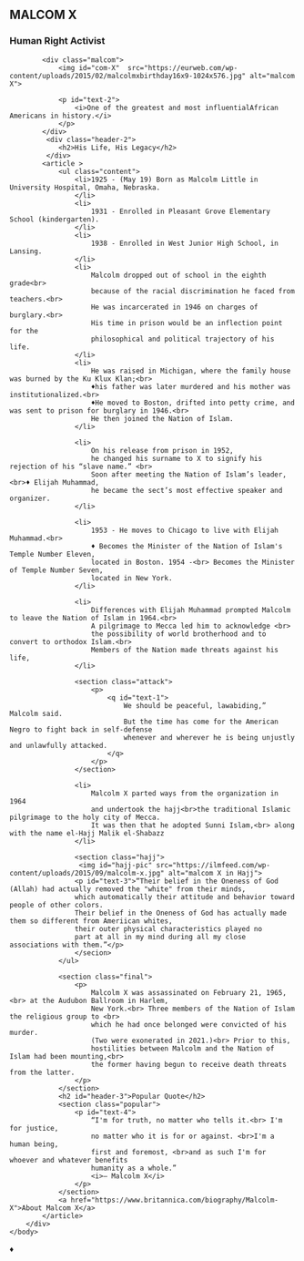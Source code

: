 <!DOCTYPE html>
<html>
<head>
	<meta charset="utf-8">
	<meta name="viewport" content="width=device-width, initial-scale=1.0">
	<link rel="stylesheet" type="text/css" href="index-tribstyle.css">
	<link rel="preconnect" href="https://fonts.googleapis.com">
	<link rel="preconnect" href="https://fonts.gstatic.com" crossorigin>
	<link href="https://fonts.googleapis.com/css2?family=Ubuntu:ital,wght@0,300;0,400;0,700;1,300;1,400;1,500&display=swap" rel="stylesheet">
	<title>tribute page</title>
</head>
	<body>
		<div class="container">
				<section class="header">
					<h1 id="name">MALCOM X</h1>
					<h3 id="occupation">Human Right Activist</h3>
				</section>
			
			<div class="malcom">
				<img id="com-X"  src="https://eurweb.com/wp-content/uploads/2015/02/malcolmxbirthday16x9-1024x576.jpg" alt="malcom X">
		
				<p id="text-2">
					<i>One of the greatest and most influentialAfrican Americans in history.</i>
				</p>
			</div>
			 <div class="header-2">
				<h2>His Life, His Legacy</h2>
			 </div>
			<article >
				<ul class="content">
					<li>1925 - (May 19) Born as Malcolm Little in   University Hospital, Omaha, Nebraska.
					</li>
					<li>
						1931 - Enrolled in Pleasant Grove Elementary School (kindergarten).
					</li>
					<li>
						1938 - Enrolled in West Junior High School, in Lansing.
					</li>
					<li> 
						Malcolm dropped out of school in the eighth grade<br> 
						because of the racial discrimination he faced from teachers.<br>
						He was incarcerated in 1946 on charges of burglary.<br>
						His time in prison would be an inflection point for the 
						philosophical and political trajectory of his life.
					</li>
					<li>
						He was raised in Michigan, where the family house was burned by the Ku Klux Klan;<br> 
						♦his father was later murdered and his mother was institutionalized.<br>
						♦He moved to Boston, drifted into petty crime, and was sent to prison for burglary in 1946.<br> 
						He then joined the Nation of Islam.
					</li>	
					
					<li>
						On his release from prison in 1952, 
						he changed his surname to X to signify his rejection of his “slave name.” <br>
						Soon after meeting the Nation of Islam’s leader,<br>♦ Elijah Muhammad, 
						he became the sect’s most effective speaker and organizer.
					</li>
					
					<li>
						1953 - He moves to Chicago to live with Elijah Muhammad.<br>
						♦ Becomes the Minister of the Nation of Islam's Temple Number Eleven, 
						located in Boston. 1954 -<br> Becomes the Minister of Temple Number Seven,
						located in New York.
					</li>
					
					<li>
						Differences with Elijah Muhammad prompted Malcolm to leave the Nation of Islam in 1964.<br>
						A pilgrimage to Mecca led him to acknowledge <br>
						the possibility of world brotherhood and to convert to orthodox Islam.<br>
						Members of the Nation made threats against his life,
					</li>
			 
					<section class="attack">
						<p>
							<q id="text-1">
								We should be peaceful, lawabiding,” Malcolm said. 
								But the time has come for the American Negro to fight back in self‐defense 
								whenever and wherever he is being unjustly and unlawfully attacked.
							</q>
						</p>
					</section>
					
					<li>
						Malcolm X parted ways from the organization in 1964 
						and undertook the hajj<br>the traditional Islamic pilgrimage to the holy city of Mecca. 
						It was then that he adopted Sunni Islam,<br> along with the name el-Hajj Malik el-Shabazz
					</li>
					
					<section class="hajj">
					 <img id="hajj-pic" src="https://ilmfeed.com/wp-content/uploads/2015/09/malcolm-x.jpg" alt="malcom X in Hajj">
					<p id="text-3">“Their belief in the Oneness of God (Allah) had actually removed the "white" from their minds,
					which automatically their attitude and behavior toward people of other colors. 
					Their belief in the Oneness of God has actually made them so different from Ameriican whites,
					their outer physical characteristics played no 
					part at all in my mind during all my close associations with them.”</p>
					</secion>
				</ul>
		
				<section class="final">
					<p>
						Malcolm X was assassinated on February 21, 1965,<br> at the Audubon Ballroom in Harlem,
						New York.<br> Three members of the Nation of Islam the religious group to <br>
						which he had once belonged were convicted of his murder. 
						(Two were exonerated in 2021.)<br> Prior to this, 
						hostilities between Malcolm and the Nation of Islam had been mounting,<br> 
						the former having begun to receive death threats from the latter.
					</p>
				</section>
				<h2 id="header-3">Popular Quote</h2>
				<section class="popular">
					<p id="text-4">
						“I'm for truth, no matter who tells it.<br> I'm for justice, 
						no matter who it is for or against. <br>I'm a human being, 
						first and foremost, <br>and as such I'm for whoever and whatever benefits
						humanity as a whole.”
						<i>― Malcolm X</i>
					</p>
				</section>
				<a href="https://www.britannica.com/biography/Malcolm-X">About Malcom X</a>
			</article>
		</div>
	</body>
</html>
♦
